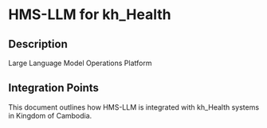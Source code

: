 # HMS-LLM for kh_Health

## Description

Large Language Model Operations Platform

## Integration Points

This document outlines how HMS-LLM is integrated with kh_Health systems in Kingdom of Cambodia.
